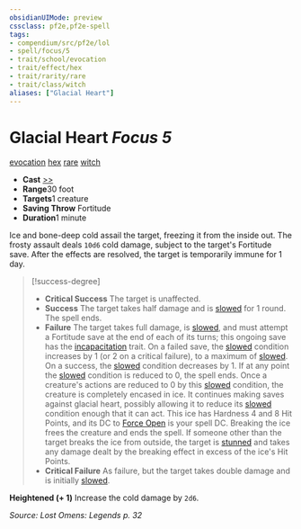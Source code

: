 ```yaml
---
obsidianUIMode: preview
cssclass: pf2e,pf2e-spell
tags:
- compendium/src/pf2e/lol
- spell/focus/5
- trait/school/evocation
- trait/effect/hex
- trait/rarity/rare
- trait/class/witch
aliases: ["Glacial Heart"]
---
```

# Glacial Heart *Focus 5*   
[evocation](evocation.md)  [hex](hex-apg.md)  [rare](rare.md)  [witch](rules/traits/witch-apg.md)  

- **Cast** [>>](chapter-9-playing-the-game.md#Actions "Two-Action") 
- **Range**30 foot
- **Targets**1 creature
- **Saving Throw** Fortitude
- **Duration**1 minute

Ice and bone-deep cold assail the target, freezing it from the inside out. The frosty assault deals `10d6` cold damage, subject to the target's Fortitude save. After the effects are resolved, the target is temporarily immune for 1 day.

> [!success-degree] 
> - **Critical Success** The target is unaffected.
> - **Success** The target takes half damage and is [slowed](conditions.md#Slowed) for 1 round. The spell ends.
> - **Failure** The target takes full damage, is [slowed](conditions.md#Slowed), and must attempt a Fortitude save at the end of each of its turns; this ongoing save has the [incapacitation](incapacitation.md) trait. On a failed save, the [slowed](conditions.md#Slowed) condition increases by 1 (or 2 on a critical failure), to a maximum of [slowed](conditions.md#Slowed). On a success, the [slowed](conditions.md#Slowed) condition decreases by 1. If at any point the [slowed](conditions.md#Slowed) condition is reduced to 0, the spell ends. Once a creature's actions are reduced to 0 by this [slowed](conditions.md#Slowed) condition, the creature is completely encased in ice. It continues making saves against glacial heart, possibly allowing it to reduce its [slowed](conditions.md#Slowed) condition enough that it can act. This ice has Hardness 4 and 8 Hit Points, and its DC to [Force Open](force-open.md) is your spell DC. Breaking the ice frees the creature and ends the spell. If someone other than the target breaks the ice from outside, the target is [stunned](conditions.md#Stunned) and takes any damage dealt by the breaking effect in excess of the ice's Hit Points.
> - **Critical Failure** As failure, but the target takes double damage and is initially [slowed](conditions.md#Slowed).

**Heightened (+ 1)** Increase the cold damage by `2d6`.

*Source: Lost Omens: Legends p. 32*